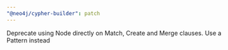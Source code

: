 ```yaml
---
"@neo4j/cypher-builder": patch
---
```


Deprecate using Node directly on Match, Create and Merge clauses. Use a Pattern instead
